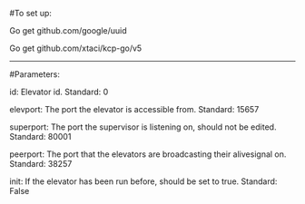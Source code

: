 
#To set up: 

Go get 	github.com/google/uuid

Go get	github.com/xtaci/kcp-go/v5

---

#Parameters: 

id: Elevator id. Standard: 0

elevport: The port the elevator is accessible from. Standard: 15657

superport: The port the supervisor is listening on, should not be edited. Standard: 80001

peerport: The port that the elevators are broadcasting their alivesignal on. Standard: 38257

init: If the elevator has been run before, should be set to true. Standard: False
